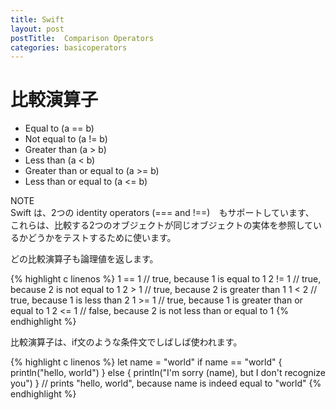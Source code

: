 ```yaml
---
title: Swift
layout: post
postTitle:  Comparison Operators
categories: basicoperators
---
```


比較演算子
==============================


+ Equal to (a == b)
+ Not equal to (a != b)
+ Greater than (a > b)
+ Less than (a < b)
+ Greater than or equal to (a >= b)
+ Less than or equal to (a <= b)

<div class="panel">
	<div class="panel-heading">NOTE</div>
	Swift は、2つの identity operators (=== and !==)　もサポートしています、　
		これらは、比較する2つのオブジェクトが同じオブジェクトの実体を参照しているかどうかをテストするために使います。
</div>

どの比較演算子も論理値を返します。

{% highlight c linenos %}
1 == 1   // true, because 1 is equal to 1
2 != 1   // true, because 2 is not equal to 1
2 > 1    // true, because 2 is greater than 1
1 < 2    // true, because 1 is less than 2
1 >= 1   // true, because 1 is greater than or equal to 1
2 <= 1   // false, because 2 is not less than or equal to 1
{% endhighlight %}

比較演算子は、if文のような条件文でしばしば使われます。

{% highlight c linenos %}
let name = "world"
if name == "world" {
    println("hello, world")
} else {
    println("I'm sorry \(name), but I don't recognize you")
}
// prints "hello, world", because name is indeed equal to "world"
{% endhighlight %}

